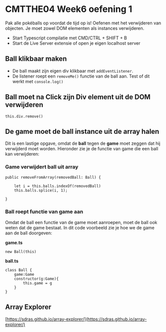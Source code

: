 # CMTTHE04 Week6 oefening 1

Pak alle pokéballs op voordat de tijd op is! Oefenen met het verwijderen van objecten. Je moet zowel DOM elementen als instances verwijderen.

 - Start Typescript compilatie met CMD/CTRL + SHIFT + B
 - Start de Live Server extensie of open je eigen localhost server

## Ball klikbaar maken

 - De ball maakt zijn eigen div klikbaar met `addEventListener`. 
 - De listener roept een `removeMe()` functie van de ball aan. Test of dit werkt met `console.log()`


## Ball moet na Click zijn Div element uit de DOM verwijderen

```
this.div.remove()
```

## De game moet de ball instance uit de array halen

Dit is een lastige opgave, omdat de **ball** tegen de **game** moet zeggen dat hij verwijderd moet worden. Hieronder zie je de functie van game die een ball kan verwijderen:

### Game verwijdert ball uit array

```
public removeFromArray(removedBall: Ball) {

    let i = this.balls.indexOf(removedBall)
    this.balls.splice(i, 1);

}
```

### Ball roept functie van game aan

Omdat de ball een functie van de game moet aanroepen, moet de ball ook weten dat de game bestaat. In dit code voorbeeld zie je hoe we de game aan de ball doorgeven:

**game.ts**
```
new Ball(this)
```

**ball.ts**
```
class Ball {
    game:Game
    constructor(g:Game){
        this.game = g
    }
}
```

## Array Explorer

[https://sdras.github.io/array-explorer/](https://sdras.github.io/array-explorer/)

